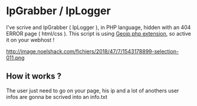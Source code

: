 # IpGrabber / IpLogger
I've scrive and IpGrabber ( IpLogger ), in PHP language, hidden with an 404 ERROR page ( html/css ).
This script is using [Geoip php extension](https://secure.php.net/manual/en/book.geoip.php), so active it on your webhost !

http://image.noelshack.com/fichiers/2018/47/7/1543178899-selection-011.png

## How it works ?
The user just need to go on your page, his ip and a lot of anothers user infos are gonna be scrived into an info.txt
